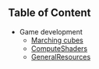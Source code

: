 ## Table of Content
- Game development
    - [Marching cubes](/GameDev/MarchingCubes.md)
    - [ComputeShaders](/GameDev/ComputeShaders.md)
    - [GeneralResources](/GameDev/GeneralResources.md)

